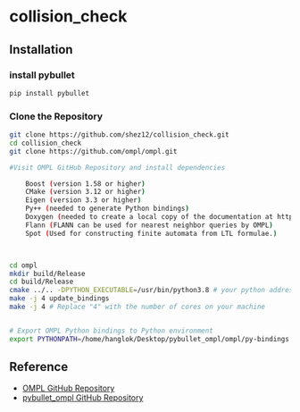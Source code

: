 # collision_check

## Installation

### install pybullet
```bash
pip install pybullet
```

### Clone the Repository

```bash
git clone https://github.com/shez12/collision_check.git
cd collision_check
git clone https://github.com/ompl/ompl.git

#Visit OMPL GitHub Repository and install dependencies

    Boost (version 1.58 or higher)
    CMake (version 3.12 or higher)
    Eigen (version 3.3 or higher)
    Py++ (needed to generate Python bindings)
    Doxygen (needed to create a local copy of the documentation at https://ompl.kavrakilab.org/core)
    Flann (FLANN can be used for nearest neighbor queries by OMPL)
    Spot (Used for constructing finite automata from LTL formulae.)



cd ompl
mkdir build/Release
cd build/Release
cmake ../.. -DPYTHON_EXECUTABLE=/usr/bin/python3.8 # your python address
make -j 4 update_bindings 
make -j 4 # Replace "4" with the number of cores on your machine


# Export OMPL Python bindings to Python environment
export PYTHONPATH=/home/hanglok/Desktop/pybullet_ompl/ompl/py-bindings:$PYTHONPATH
```



## Reference
- [OMPL GitHub Repository](https://github.com/ompl/ompl)
- [pybullet_ompl GitHub Repository](https://github.com/lyfkyle/pybullet_ompl)

